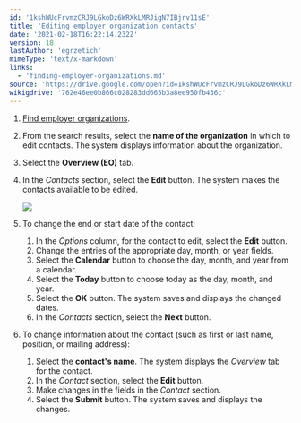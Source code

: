 ```yaml
---
id: '1kshWUcFrvmzCRJ9LGkoDz6WRXkLMRJigN7IBjrv11sE'
title: 'Editing employer organization contacts'
date: '2021-02-18T16:22:14.232Z'
version: 18
lastAuthor: 'egrzetich'
mimeType: 'text/x-markdown'
links:
  - 'finding-employer-organizations.md'
source: 'https://drive.google.com/open?id=1kshWUcFrvmzCRJ9LGkoDz6WRXkLMRJigN7IBjrv11sE'
wikigdrive: '762e46ee0b866c028283dd665b3a8ee950fb436c'
---
```

1. [Find employer organizations](finding-employer-organizations.md).
2. From the search results, select the <strong>name of the organization</strong> in which to edit contacts. The system displays information about the organization.
3. Select the <strong>Overview (EO)</strong> tab.
4. In the <em>Contacts</em> section, select the <strong>Edit</strong> button. The system makes the contacts available to be edited.

   <img src="../editing-employer-organization-contacts.assets/10000000000000340000003076FFC6355C947296.png" />

5. To change the end or start date of the contact:
    1. In the <em>Options</em> column, for the contact to edit, select the <strong>Edit</strong> button.
    2. Change the entries of the appropriate day, month, or year fields.
    3. Select the <strong>Calendar</strong> button to choose the day, month, and year from a calendar.
    4. Select the <strong>Today</strong> button to choose today as the day, month, and year.
    5. Select the <strong>OK</strong> button. The system saves and displays the changed dates.
    6. In the <em>Contacts</em> section, select the <strong>Next</strong> button. 
1. To change information about the contact (such as first or last name, position, or mailing address):
    1. Select the <strong>contact's name</strong>. The system displays the <em>Overview</em> tab for the contact.
    2. In the <em>Contact</em> section, select the <strong>Edit</strong> button.
    3. Make changes in the fields in the <em>Contact</em> section.
    4. Select the <strong>Submit</strong> button. The system saves and displays the changes.
